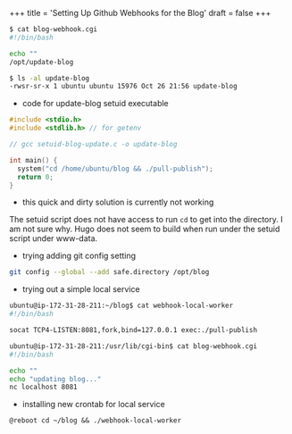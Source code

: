 +++
title = 'Setting Up Github Webhooks for the Blog'
draft = false
+++

```bash
$ cat blog-webhook.cgi
#!/bin/bash

echo ""
/opt/update-blog

$ ls -al update-blog
-rwsr-sr-x 1 ubuntu ubuntu 15976 Oct 26 21:56 update-blog
```

- code for update-blog setuid executable
```c
#include <stdio.h>
#include <stdlib.h> // for getenv

// gcc setuid-blog-update.c -o update-blog

int main() {
  system("cd /home/ubuntu/blog && ./pull-publish");
  return 0;
}
```

- this quick and dirty solution is currently not working

The setuid script does not have access to run `cd` to get into the directory. I am not sure why.
Hugo does not seem to build when run under the setuid script under www-data.

- trying adding git config setting
```bash
git config --global --add safe.directory /opt/blog
```

- trying out a simple local service
```bash
ubuntu@ip-172-31-28-211:~/blog$ cat webhook-local-worker
#!/bin/bash

socat TCP4-LISTEN:8081,fork,bind=127.0.0.1 exec:./pull-publish

ubuntu@ip-172-31-28-211:/usr/lib/cgi-bin$ cat blog-webhook.cgi
#!/bin/bash

echo ""
echo "updating blog..."
nc localhost 8081
```
  - installing new crontab for local service
  ```
  @reboot cd ~/blog && ./webhook-local-worker
  ```
